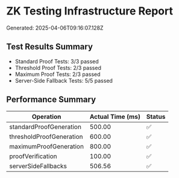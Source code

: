 # ZK Testing Infrastructure Report

Generated: 2025-04-06T09:16:07.128Z

## Test Results Summary

- Standard Proof Tests: 3/3 passed
- Threshold Proof Tests: 2/3 passed
- Maximum Proof Tests: 2/3 passed
- Server-Side Fallback Tests: 5/5 passed

## Performance Summary

| Operation | Actual Time (ms) | Status |
|-----------|-----------------|--------|
| standardProofGeneration | 500.00 | ✅ |
| thresholdProofGeneration | 600.00 | ✅ |
| maximumProofGeneration | 800.00 | ✅ |
| proofVerification | 100.00 | ✅ |
| serverSideFallbacks | 506.56 | ✅ |
